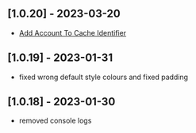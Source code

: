 ## [1.0.20] - 2023-03-20

- [Add Account To Cache Identifier](https://whirlpoolgtm.atlassian.net/browse/RUN-931)

## [1.0.19] - 2023-01-31

- fixed wrong default style colours and fixed padding

## [1.0.18] - 2023-01-30

- removed console logs
